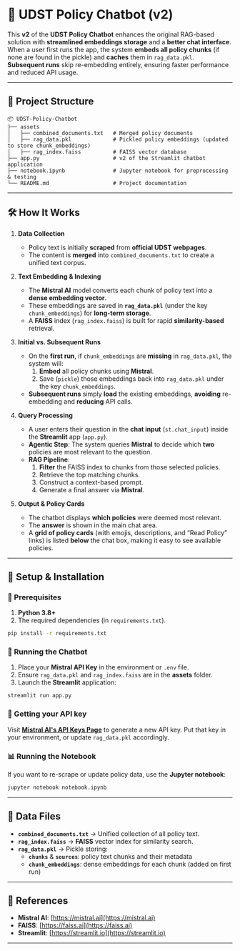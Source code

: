 # 📌 UDST Policy Chatbot (v2)

This **v2** of the **UDST Policy Chatbot** enhances the original RAG-based solution with **streamlined embeddings storage** and a **better chat interface**. When a user first runs the app, the system **embeds all policy chunks** (if none are found in the pickle) and **caches** them in `rag_data.pkl`. **Subsequent runs** skip re-embedding entirely, ensuring faster performance and reduced API usage.

---

## **📂 Project Structure**

```
📦 UDST-Policy-Chatbot
├── assets
│   ├── combined_documents.txt   # Merged policy documents
│   ├── rag_data.pkl             # Pickled policy embeddings (updated to store chunk_embeddings)
│   ├── rag_index.faiss          # FAISS vector database
├── app.py                       # v2 of the Streamlit chatbot application
├── notebook.ipynb               # Jupyter notebook for preprocessing & testing
└── README.md                    # Project documentation
```

---

## **🛠 How It Works**

1. **Data Collection**  
   - Policy text is initially **scraped** from **official UDST webpages**.
   - The content is **merged** into `combined_documents.txt` to create a unified text corpus.

2. **Text Embedding & Indexing**  
   - The **Mistral AI** model converts each chunk of policy text into a **dense embedding vector**.
   - These embeddings are saved in **`rag_data.pkl`** (under the key `chunk_embeddings`) for **long-term storage**.
   - A **FAISS** index (`rag_index.faiss`) is built for rapid **similarity-based** retrieval.

3. **Initial vs. Subsequent Runs**  
   - On the **first run**, if `chunk_embeddings` are **missing** in `rag_data.pkl`, the system will:
     1. **Embed** all policy chunks using **Mistral**.
     2. Save (`pickle`) those embeddings back into `rag_data.pkl` under the key `chunk_embeddings`.
   - **Subsequent runs** simply **load** the existing embeddings, **avoiding** re-embedding and **reducing** API calls.

4. **Query Processing**  
   - A user enters their question in the **chat input** (`st.chat_input`) inside the **Streamlit** app (`app.py`).
   - **Agentic Step**: The system queries **Mistral** to decide which **two** policies are most relevant to the question.
   - **RAG Pipeline**:  
     1. **Filter** the FAISS index to chunks from those selected policies.  
     2. Retrieve the top matching chunks.  
     3. Construct a context-based prompt.  
     4. Generate a final answer via **Mistral**.

5. **Output & Policy Cards**  
   - The chatbot displays **which policies** were deemed most relevant.
   - The **answer** is shown in the main chat area.
   - A **grid of policy cards** (with emojis, descriptions, and “Read Policy” links) is listed **below** the chat box, making it easy to see available policies.

---

## **🚀 Setup & Installation**

### **🔧 Prerequisites**
1. **Python 3.8+**  
2. The required dependencies (in `requirements.txt`).

```bash
pip install -r requirements.txt
```

### **📌 Running the Chatbot**
1. Place your **Mistral API Key** in the environment or `.env` file.
2. Ensure `rag_data.pkl` and `rag_index.faiss` are in the **assets** folder.
3. Launch the **Streamlit** application:

```bash
streamlit run app.py
```

### **🔑 Getting your API key**
Visit [**Mistral AI's API Keys Page**](https://console.mistral.ai/api-keys) to generate a new API key. Put that key in your environment, or update `rag_data.pkl` accordingly.

### **📊 Running the Notebook**
If you want to re-scrape or update policy data, use the **Jupyter notebook**:

```bash
jupyter notebook notebook.ipynb
```

---

## **📂 Data Files**
- **`combined_documents.txt`** → Unified collection of all policy text.  
- **`rag_index.faiss`** → **FAISS** vector index for similarity search.  
- **`rag_data.pkl`** → Pickle storing:
  - **`chunks`** & **`sources`**: policy text chunks and their metadata  
  - **`chunk_embeddings`**: dense embeddings for each chunk (added on first run)  

---

## **🔗 References**
- **Mistral AI**: [https://mistral.ai](https://mistral.ai)  
- **FAISS**: [https://faiss.ai](https://faiss.ai)  
- **Streamlit**: [https://streamlit.io](https://streamlit.io)  

---

